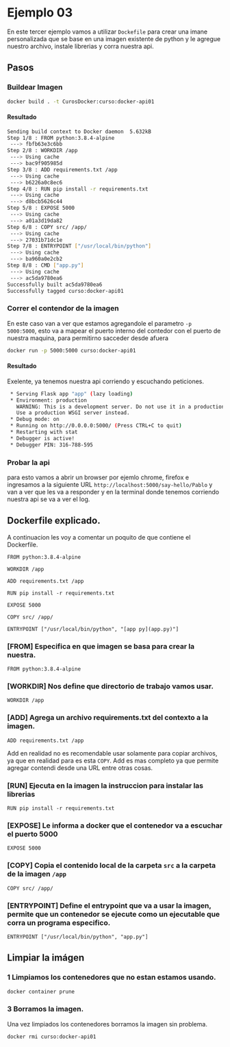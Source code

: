 # Ejemplo 03

En este tercer ejemplo vamos a utilizar `Dockefile` para crear una imane personalizada que se base en una imagen existente de python y le agregue nuestro archivo, instale librerias y corra nuestra api.

## Pasos

### Buildear Imagen
```sh
docker build . -t CurosDocker:curso:docker-api01
```
#### Resultado
```sh
Sending build context to Docker daemon  5.632kB
Step 1/8 : FROM python:3.8.4-alpine
 ---> fbfb63e3c6bb
Step 2/8 : WORKDIR /app
 ---> Using cache
 ---> bac9f905985d
Step 3/8 : ADD requirements.txt /app
 ---> Using cache
 ---> b6226a0c8ec6
Step 4/8 : RUN pip install -r requirements.txt
 ---> Using cache
 ---> d8bcb5626c44
Step 5/8 : EXPOSE 5000
 ---> Using cache
 ---> a01a3d19da82
Step 6/8 : COPY src/ /app/
 ---> Using cache
 ---> 27031b71dc1e
Step 7/8 : ENTRYPOINT ["/usr/local/bin/python"]
 ---> Using cache
 ---> ba960a0e2cb2
Step 8/8 : CMD ["app.py"]
 ---> Using cache
 ---> ac5da9780ea6
Successfully built ac5da9780ea6
Successfully tagged curso:docker-api01
```

### Correr el contendor de la imagen

En este caso van a ver que estamos agregandole el parametro `-p 5000:5000`, esto va a mapear el puerto interno del contedor con el puerto de nuestra maquina, para permitirno sacceder desde afuera

```sh
docker run -p 5000:5000 curso:docker-api01
```

#### Resultado

Exelente, ya tenemos nuestra api corriendo y escuchando peticiones.

```sh
 * Serving Flask app "app" (lazy loading)
 * Environment: production
   WARNING: This is a development server. Do not use it in a production deployment.
   Use a production WSGI server instead.
 * Debug mode: on
 * Running on http://0.0.0.0:5000/ (Press CTRL+C to quit)
 * Restarting with stat
 * Debugger is active!
 * Debugger PIN: 316-788-595
```
### Probar la api

para esto vamos a abrir un browser por ejemlo chrome, firefox e ingresamos a la siguiente URL `http://localhost:5000/say-hello/Pablo` y van a ver que les va a responder y en la terminal donde tenemos corriendo nuestra api se va a ver el log.


## Dockerfile explicado.

A continuacion les voy a comentar un poquito de que contiene el Dockerfile.

```Docker
FROM python:3.8.4-alpine

WORKDIR /app

ADD requirements.txt /app

RUN pip install -r requirements.txt

EXPOSE 5000

COPY src/ /app/

ENTRYPOINT ["/usr/local/bin/python", "[app py](app.py)"]
```

### [FROM] Especifica en que imagen se basa para crear la nuestra.

`FROM python:3.8.4-alpine`

### [WORKDIR] Nos define que directorio de trabajo vamos usar.

`WORKDIR /app`

### [ADD] Agrega un archivo requirements.txt del contexto a la imagen.

`ADD requirements.txt /app`

Add en realidad no es recomendable usar solamente para copiar archivos, ya que en realidad para es esta `COPY`. Add es mas completo ya que permite agregar contendi desde una URL entre otras cosas.

### [RUN] Ejecuta en la imagen la instruccion para instalar las librerias

`RUN pip install -r requirements.txt`

### [EXPOSE] Le informa a docker que el contenedor va a escuchar el puerto 5000

`EXPOSE 5000`

### [COPY] Copia el contenido local de la carpeta `src` a la carpeta de la imagen `/app`

`COPY src/ /app/`

### [ENTRYPOINT] Define el entrypoint que va a usar la imagen, permite que un contenedor se ejecute como un ejecutable que corra un programa especifico.

`ENTRYPOINT ["/usr/local/bin/python", "app.py"]`

## Limpiar la imágen

### 1 Limpiamos los contenedores que no estan estamos usando.

```sh
docker container prune
```

### 3 Borramos la imagen.

Una vez limpiados los contenedores borramos la imagen sin problema.

```sh
docker rmi curso:docker-api01
```
